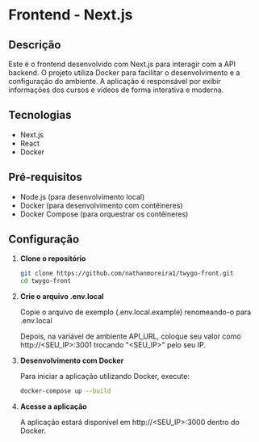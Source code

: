# Frontend - Next.js

## Descrição

Este é o frontend desenvolvido com Next.js para interagir com a API backend. O projeto utiliza Docker para facilitar o desenvolvimento e a configuração do ambiente. A aplicação é responsável por exibir informações dos cursos e vídeos de forma interativa e moderna.

## Tecnologias

- Next.js
- React
- Docker

## Pré-requisitos

- Node.js (para desenvolvimento local)
- Docker (para desenvolvimento com contêineres)
- Docker Compose (para orquestrar os contêineres)

## Configuração

1. **Clone o repositório**

   ```bash
   git clone https://github.com/nathanmoreira1/twygo-front.git
   cd twygo-front

   ```

2. **Crie o arquivo .env.local**

   Copie o arquivo de exemplo (.env.local.example) renomeando-o para .env.local

   Depois, na variável de ambiente API_URL, coloque seu valor como http://<SEU_IP>:3001 trocando "<SEU_IP>" pelo seu IP.

4. **Desenvolvimento com Docker**

   Para iniciar a aplicação utilizando Docker, execute:

   ```bash
   docker-compose up --build

   ```

5. **Acesse a aplicação**

   A aplicação estará disponível em http://<SEU_IP>:3000 dentro do Docker.
